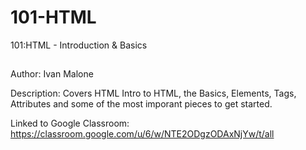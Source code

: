 # 101-HTML
101:HTML - Introduction &amp; Basics

##
Author: Ivan Malone

Description:
Covers HTML Intro to HTML, the Basics, Elements, Tags, Attributes and some of the most imporant pieces to get started.

Linked to Google Classroom: https://classroom.google.com/u/6/w/NTE2ODgzODAxNjYw/t/all
